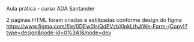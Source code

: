 Aula prática - curso ADA Santander

2 páginas HTML foram criadas e estilizadas conforme design do figma https://www.figma.com/file/0DEw0IsjQdEVzbXlpkLthJ/We-Form-(Copy)?type=design&node-id=0%3A1&mode=dev
